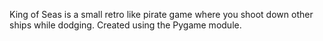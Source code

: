 King of Seas is a small retro like pirate game where you shoot down other ships while dodging.
Created using the Pygame module.